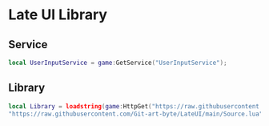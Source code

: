 # Late UI Library

## Service

```lua
local UserInputService = game:GetService("UserInputService");
```

## Library
```lua
local Library = loadstring(game:HttpGet("https://raw.githubusercontent.com/lxte/lates-lib/main/Main.lua"
"https://raw.githubusercontent.com/Git-art-byte/LateUI/main/Source.lua"))()
```
